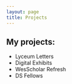 ```yaml
---
layout: page
title: Projects
---
```

## My projects:

* Lyceum Letters
* Digital Exhibits
* WesScholar Refresh
* DS Fellows
